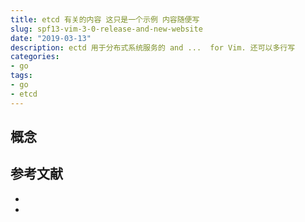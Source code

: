 ```yaml
---
title: etcd 有关的内容 这只是一个示例 内容随便写
slug: spf13-vim-3-0-release-and-new-website
date: "2019-03-13"
description: ectd 用于分布式系统服务的 and ...  for Vim. 还可以多行写
categories:
- go
tags:
- go
- etcd
---
```



<!--more-->

## 概念

## 参考文献
- []()
- []()

